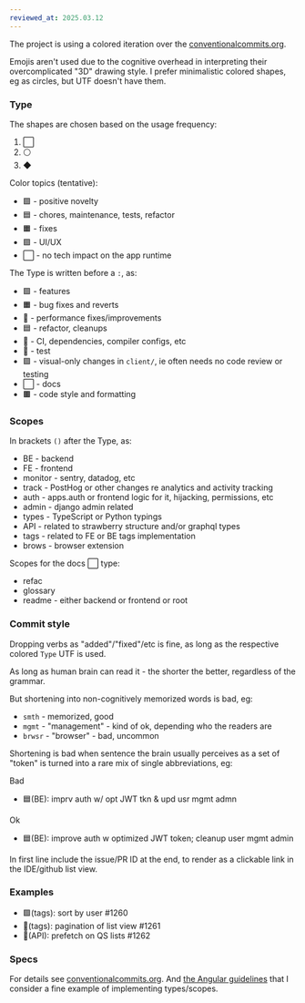 ```yaml
---
reviewed_at: 2025.03.12
---
```


The project is using a colored iteration over the [conventionalcommits.org](https://www.conventionalcommits.org).

Emojis aren't used due to the cognitive overhead in interpreting their overcomplicated "3D" drawing style. I prefer minimalistic colored shapes, eg as circles, but UTF doesn't have them.

### Type

The shapes are chosen based on the usage frequency:
1. ⬜️
2. ⚪️
3. ◆

Color topics (tentative):
- 🟩 - positive novelty
- 🟦 - chores, maintenance, tests, refactor
- 🟧 - fixes
- 🟪 - UI/UX
- ⬜️ - no tech impact on the app runtime

The Type is written before a `:`, as:
- 🟩 - features
- 🟧 - bug fixes and reverts
- 🔶 - performance fixes/improvements
- 🟦 - refactor, cleanups
- 🔵 - CI, dependencies, compiler configs, etc
- 🔷 - test
- 🟪 - visual-only changes in `client/`, ie often needs no code review or testing
- ⬜️ - docs
- 🟫 - code style and formatting

### Scopes

In brackets `()` after the Type, as:
- BE - backend
- FE - frontend
- monitor - sentry, datadog, etc
- track - PostHog or other changes re analytics and activity tracking
- auth - apps.auth or frontend logic for it, hijacking, permissions, etc
- admin - django admin related
- types - TypeScript or Python typings
- API - related to strawberry structure and/or graphql types
- tags - related to FE or BE tags implementation
- brows - browser extension

Scopes for the docs ⬜️ type:
- refac
- glossary
- readme - either backend or frontend or root

### Commit style

Dropping verbs as "added"/"fixed"/etc is fine, as long as the respective colored `Type` UTF is used.

As long as human brain can read it - the shorter the better, regardless of the grammar.

But shortening into non-cognitively memorized words is bad, eg:
- `smth` - memorized, good
- `mgmt` - "management" - kind of ok, depending who the readers are
- `brwsr` - "browser" - bad, uncommon

Shortening is bad when sentence the brain usually perceives as a set of "token" is turned into a rare mix of single abbreviations, eg:

Bad
- 🟦(BE): imprv auth w/ opt JWT tkn & upd usr mgmt admn

Ok
- 🟦(BE): improve auth w optimized JWT token; cleanup user mgmt admin

In first line include the issue/PR ID at the end, to render as a clickable link in the IDE/github list view.

### Examples

- 🟩(tags): sort by user #1260
- 🔶(tags): pagination of list view #1261
- 🔶(API): prefetch on QS lists #1262

### Specs

For details see [conventionalcommits.org](https://www.conventionalcommits.org).
And [the Angular guidelines](https://github.com/angular/angular/blob/main/CONTRIBUTING.md#type) that
I consider a fine example of implementing types/scopes. 
